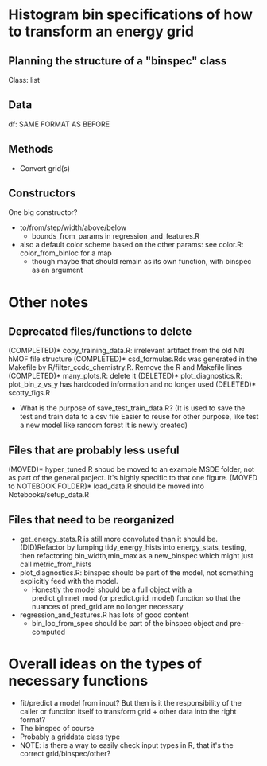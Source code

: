 # Histogram bin specifications of how to transform an energy grid

## Planning the structure of a "binspec" class

Class: list


## Data

df: SAME FORMAT AS BEFORE


## Methods

* Convert grid(s)

## Constructors

One big constructor?
* to/from/step/width/above/below
	* bounds_from_params in regression_and_features.R
* also a default color scheme based on the other params: see color.R: color_from_binloc for a map
	* though maybe that should remain as its own function, with binspec as an argument


# Other notes
## Deprecated files/functions to delete
(COMPLETED)* copy_training_data.R: irrelevant artifact from the old NN hMOF file structure
(COMPLETED)* csd_formulas.Rds was generated in the Makefile by R/filter_ccdc_chemistry.R.  Remove the R and Makefile lines
(COMPLETED)* many_plots.R: delete it
(DELETED)* plot_diagnostics.R: plot_bin_z_vs_y has hardcoded information and no longer used
(DELETED)* scotty_figs.R
* What is the purpose of save_test_train_data.R? (It is used to save the test and train data to a csv file
Easier to reuse for other purpose, like test a new model like random forest
It is newly created)


## Files that are probably less useful
(MOVED)* hyper_tuned.R shoud be moved to an example MSDE folder, not as part of the general project.  It's highly specific to that one figure.
(MOVED to NOTEBOOK FOLDER)* load_data.R should be moved into Notebooks/setup_data.R

## Files that need to be reorganized
* get_energy_stats.R is still more convoluted than it should be. 
  (DID)Refactor by lumping tidy_energy_hists into energy_stats, testing, 
  then refactoring bin_width,min_max as a new_binspec which might just call metric_from_hists
* plot_diagnostics.R: binspec should be part of the model, not something explicitly feed with the model.
	* Honestly the model should be a full object with a predict.glmnet_mod (or predict.grid_model) function so that the nuances of pred_grid are no longer necessary
* regression_and_features.R has lots of good content
	* bin_loc_from_spec should be part of the binspec object and pre-computed
	

# Overall ideas on the types of necessary functions
* fit/predict a model from input?  But then is it the responsibility of the caller or function itself to transform grid + other data into the right format?
* The binspec of course
* Probably a griddata class type
* NOTE: is there a way to easily check input types in R, that it's the correct grid/binspec/other?




